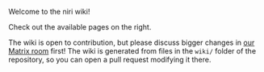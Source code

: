 Welcome to the niri wiki!

Check out the available pages on the right.

The wiki is open to contribution, but please discuss bigger changes in [our Matrix room](https://matrix.to/#/#niri:matrix.org) first! The wiki is generated from files in the `wiki/` folder of the repository, so you can open a pull request modifying it there.
